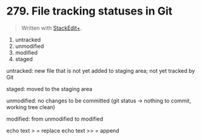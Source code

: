 # 279. File tracking statuses in Git


> Written with [StackEdit+](https://stackedit.net/).


1. untracked
2. unmodified
3. modified
4. staged

untracked: new file that is not yet added to staging area; not yet tracked by Git

staged: moved to the staging area

unmodified: no changes to be committed (git status → nothing to commit, working tree clean)

modified: from unmodified to modified

echo text >  = replace
echo text >> = append
<!--stackedit_data:
eyJoaXN0b3J5IjpbLTIzMzYzMjU2NCwxODcwODE2OTQ5LC0xOT
I0ODU5MjQxLC0xMTA4NDY3ODgzLDE0OTgwMzg4MTRdfQ==
-->